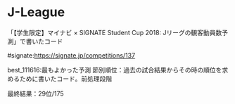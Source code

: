 # J-League

「【学生限定】マイナビ × SIGNATE Student Cup 2018: Jリーグの観客動員数予測」で書いたコード

#signate:https://signate.jp/competitions/137


best_111616:最もよかった予測
節別順位：過去の試合結果からその時の順位を求めるために書いたコード。前処理段階

最終結果：29位/175
